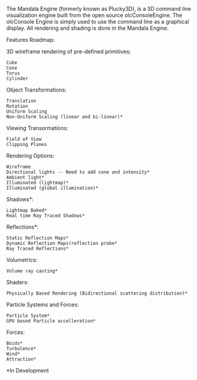The Mandala Engine (formerly known as Plucky3D), is a 3D command line visualization engine built from the open source olcConsoleEngine. 
The olcConsole Engine is simply used to use the command line as a graphical display. 
All rendering and shading is done in the Mandala Engine. 

Features Roadmap: 

3D wireframe rendering of pre-defined primitives:

    Cube
    Cone
    Torus
    Cylinder
    
    
Object Transformations: 

    Translation 
    Rotation   
    Uniform Scaling
    Non-Uniform Scaling (linear and bi-linear)*
  
Viewing Transormations: 

    Field of View
    Clipping Planes
  
 
Rendering Options:

    Wireframe
    Directional lights -- Need to add cone and intensity* 
    Ambient light*
    Illuminated (lightmap)*
    Illuminated (global illumination)*
  
 
Shadows*: 

    Lightmap Baked* 
    Real time Ray Traced Shadows* 
  
 
Reflections*:

    Static Reflection Maps*
    Dynamic Reflection Maps(reflection probe*
    Ray Traced Reflections*
  
  
Volumetrics: 

    Volume ray casting*
  
Shaders: 

    Physically Based Rendering (Bidirectional scattering distribution)*
 
 
Particle Systems and Forces: 

    Particle System*
    GPU based Particle accelleration*
  
  
Forces: 
  
    Boids*
    Turbulence*
    Wind* 
    Attraction*
    
    
    
*In Development  

